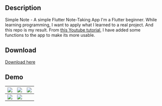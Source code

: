 ## Description
Simple Note - A simple Flutter Note-Taking App
I'm a Flutter beginner. While learning programming, I want to apply what I learned to a real project.  And this repo is my result. From [this Youtube tutorial](https://www.youtube.com/watch?v=UpKrhZ0Hppk&t=229s), I have added some functions to the app to make its more usable.

## Download
[Download here](https://drive.google.com/file/d/1xMGM6N0fBhY-BYyh8VKlF_EoPinHQ8LX/view?usp=sharing)

## Demo
| ![](https://i.imgur.com/CE66msP.png) | ![](https://i.imgur.com/p7eH2nN.png) |![](https://i.imgur.com/bk9s9K7.png)     | 
| ------------------------------------ | ------------------------------------ | --- |
|![](https://i.imgur.com/TeOqe4U.png)  |![](https://i.imgur.com/iuohAjd.png)  |     |

